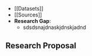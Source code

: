 - [[Datasets]]
- [[Sources]]
- **Research Gap**:
    - sdsdsnajdnaskjdnskjadnd


## Research Proposal
